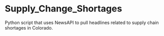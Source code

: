 # Supply_Change_Shortages
Python script that uses NewsAPI to pull headlines related to supply chain shortages in Colorado.

